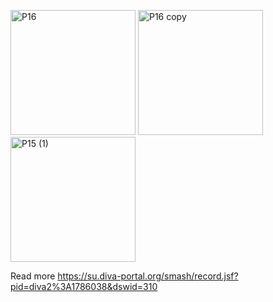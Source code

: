 <p align="left">
  <img src="https://github.com/leonorden/MasterThesisProject/assets/39034760/f3e17dfd-a026-42fc-a44b-82eac2eb2640" alt="P16" width="200"/>
  <img src="https://github.com/leonorden/MasterThesisProject/assets/39034760/6b7b0e84-ad4c-4767-862a-c718c595cbde" alt="P16 copy" width="200"/>
  <img src="https://github.com/leonorden/MasterThesisProject/assets/39034760/77884345-2b9e-4c91-8860-e92c49c9bc21" alt="P15 (1)" width="200"/>
</p>

Read more https://su.diva-portal.org/smash/record.jsf?pid=diva2%3A1786038&dswid=310
